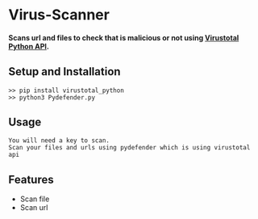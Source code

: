 # Virus-Scanner

#### Scans url and files to check that is malicious or not using [Virustotal Python API](https://pypi.org/project/virustotal-python/).

## Setup and Installation
      
    >> pip install virustotal_python
    >> python3 Pydefender.py

## Usage
    You will need a key to scan.
    Scan your files and urls using pydefender which is using virustotal api
    

## Features
* Scan file
* Scan url
